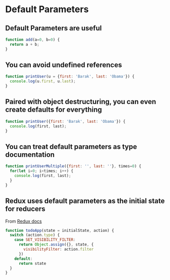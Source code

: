 # Default Parameters

## Default Parameters are useful
```javascript
function add(a=0, b=0) {
  return a + b;
}
```

## You can avoid undefined references
```javascript
function printUser(u = {first: 'Barak', last: 'Obama'}) {
  console.log(u.first, u.last);
}
```

## Paired with object destructuring, you can even create defaults for everything
```javascript
function printUser({first: 'Barak', last: 'Obama'}) {
  console.log(first, last);
}
```

## You can treat default parameters as type documentation
```javascript
function printUserMultiple({first: '', last: ''}, times=0) {
  for(let i=0; i<times; i++) {
    console.log(first, last);
  }
}
```

## Redux uses default parameters as the initial state for reducers
From [Redux docs](http://redux.js.org/docs/basics/Reducers.html)

```javascript
function todoApp(state = initialState, action) {
  switch (action.type) {
    case SET_VISIBILITY_FILTER:
      return Object.assign({}, state, {
        visibilityFilter: action.filter
      })
    default:
      return state
  }
}
```
